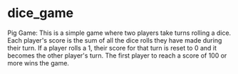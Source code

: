 # dice_game


Pig Game: This is a simple game where two players take turns rolling a dice. 
Each player's score is the sum of all the dice rolls they have made during their turn.
If a player rolls a 1, their score for that turn is reset to 0 and it becomes the other player's turn.
The first player to reach a score of 100 or more wins the game.
